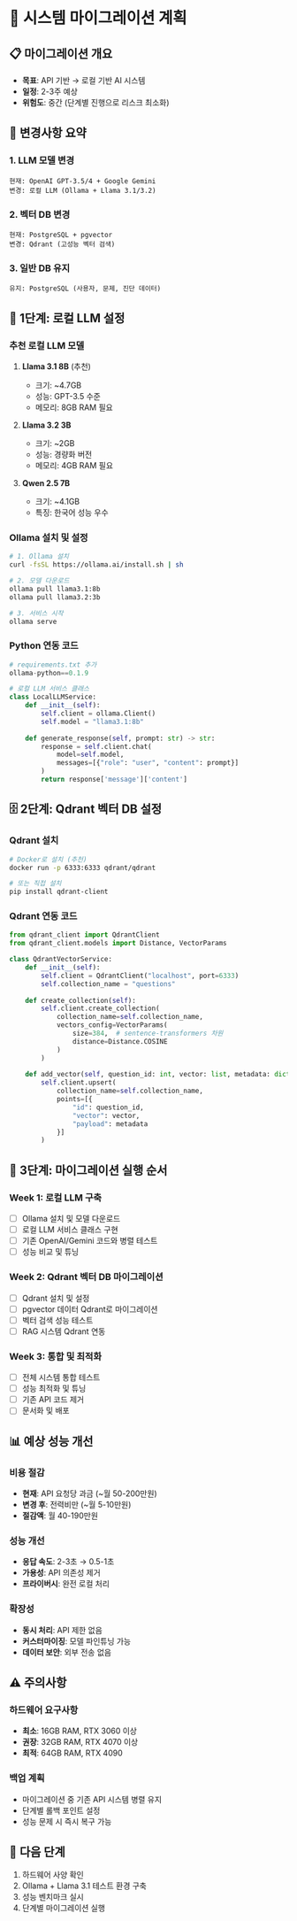 # 🔄 시스템 마이그레이션 계획

## 📋 마이그레이션 개요
- **목표**: API 기반 → 로컬 기반 AI 시스템
- **일정**: 2-3주 예상
- **위험도**: 중간 (단계별 진행으로 리스크 최소화)

## 🎯 변경사항 요약

### 1. LLM 모델 변경
```
현재: OpenAI GPT-3.5/4 + Google Gemini
변경: 로컬 LLM (Ollama + Llama 3.1/3.2)
```

### 2. 벡터 DB 변경  
```
현재: PostgreSQL + pgvector
변경: Qdrant (고성능 벡터 검색)
```

### 3. 일반 DB 유지
```
유지: PostgreSQL (사용자, 문제, 진단 데이터)
```

## 🔧 1단계: 로컬 LLM 설정

### 추천 로컬 LLM 모델
1. **Llama 3.1 8B** (추천)
   - 크기: ~4.7GB
   - 성능: GPT-3.5 수준
   - 메모리: 8GB RAM 필요

2. **Llama 3.2 3B**
   - 크기: ~2GB  
   - 성능: 경량화 버전
   - 메모리: 4GB RAM 필요

3. **Qwen 2.5 7B**
   - 크기: ~4.1GB
   - 특징: 한국어 성능 우수

### Ollama 설치 및 설정
```bash
# 1. Ollama 설치
curl -fsSL https://ollama.ai/install.sh | sh

# 2. 모델 다운로드
ollama pull llama3.1:8b
ollama pull llama3.2:3b

# 3. 서비스 시작
ollama serve
```

### Python 연동 코드
```python
# requirements.txt 추가
ollama-python==0.1.9

# 로컬 LLM 서비스 클래스
class LocalLLMService:
    def __init__(self):
        self.client = ollama.Client()
        self.model = "llama3.1:8b"
    
    def generate_response(self, prompt: str) -> str:
        response = self.client.chat(
            model=self.model,
            messages=[{"role": "user", "content": prompt}]
        )
        return response['message']['content']
```

## 🗄️ 2단계: Qdrant 벡터 DB 설정

### Qdrant 설치
```bash
# Docker로 설치 (추천)
docker run -p 6333:6333 qdrant/qdrant

# 또는 직접 설치
pip install qdrant-client
```

### Qdrant 연동 코드
```python
from qdrant_client import QdrantClient
from qdrant_client.models import Distance, VectorParams

class QdrantVectorService:
    def __init__(self):
        self.client = QdrantClient("localhost", port=6333)
        self.collection_name = "questions"
    
    def create_collection(self):
        self.client.create_collection(
            collection_name=self.collection_name,
            vectors_config=VectorParams(
                size=384,  # sentence-transformers 차원
                distance=Distance.COSINE
            )
        )
    
    def add_vector(self, question_id: int, vector: list, metadata: dict):
        self.client.upsert(
            collection_name=self.collection_name,
            points=[{
                "id": question_id,
                "vector": vector,
                "payload": metadata
            }]
        )
```

## 🔄 3단계: 마이그레이션 실행 순서

### Week 1: 로컬 LLM 구축
- [ ] Ollama 설치 및 모델 다운로드
- [ ] 로컬 LLM 서비스 클래스 구현
- [ ] 기존 OpenAI/Gemini 코드와 병렬 테스트
- [ ] 성능 비교 및 튜닝

### Week 2: Qdrant 벡터 DB 마이그레이션  
- [ ] Qdrant 설치 및 설정
- [ ] pgvector 데이터 Qdrant로 마이그레이션
- [ ] 벡터 검색 성능 테스트
- [ ] RAG 시스템 Qdrant 연동

### Week 3: 통합 및 최적화
- [ ] 전체 시스템 통합 테스트
- [ ] 성능 최적화 및 튜닝
- [ ] 기존 API 코드 제거
- [ ] 문서화 및 배포

## 📊 예상 성능 개선

### 비용 절감
- **현재**: API 요청당 과금 (~월 50-200만원)
- **변경 후**: 전력비만 (~월 5-10만원)
- **절감액**: 월 40-190만원

### 성능 개선
- **응답 속도**: 2-3초 → 0.5-1초
- **가용성**: API 의존성 제거
- **프라이버시**: 완전 로컬 처리

### 확장성  
- **동시 처리**: API 제한 없음
- **커스터마이징**: 모델 파인튜닝 가능
- **데이터 보안**: 외부 전송 없음

## ⚠️ 주의사항

### 하드웨어 요구사항
- **최소**: 16GB RAM, RTX 3060 이상
- **권장**: 32GB RAM, RTX 4070 이상  
- **최적**: 64GB RAM, RTX 4090

### 백업 계획
- 마이그레이션 중 기존 API 시스템 병렬 유지
- 단계별 롤백 포인트 설정
- 성능 문제 시 즉시 복구 가능

## 🎯 다음 단계
1. 하드웨어 사양 확인
2. Ollama + Llama 3.1 테스트 환경 구축
3. 성능 벤치마크 실시
4. 단계별 마이그레이션 실행 